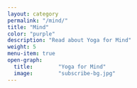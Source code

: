 ```yaml
---
layout: category
permalink: "/mind/"
title: "Mind"
color: "purple"
description: "Read about Yoga for Mind"
weight: 5
menu-item: true
open-graph:
  title:        "Yoga for Mind"
  image:        "subscribe-bg.jpg"
---
```


